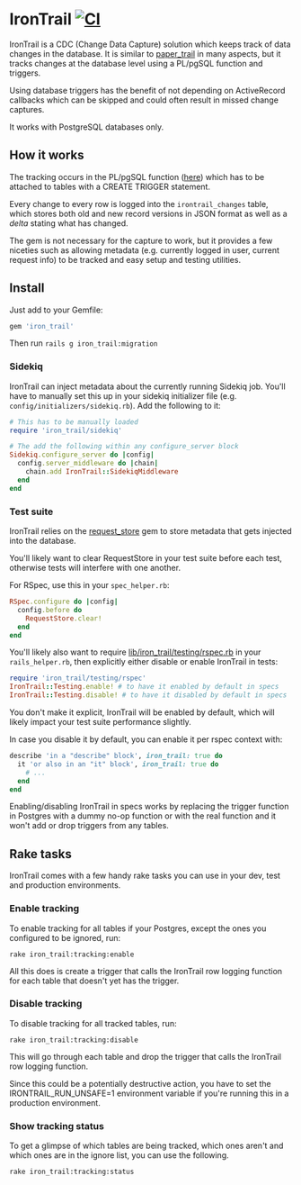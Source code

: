 # IronTrail [![CI](https://github.com/trusted/iron_trail/actions/workflows/test.yml/badge.svg)](https://github.com/trusted/iron_trail/actions/workflows/test.yml)

IronTrail is a CDC (Change Data Capture) solution
which keeps track of data changes in the database. It is similar to
[paper_trail](https://rubygems.org/gems/paper_trail) in many aspects,
but it tracks changes at the database level using a PL/pgSQL function
and triggers.

Using database triggers has the benefit of not depending on ActiveRecord callbacks
which can be skipped and could often result in missed change captures.

It works with PostgreSQL databases only.

## How it works

The tracking occurs in the PL/pgSQL function ([here][irontrail_log_row_function])
which has to be attached to tables with a CREATE TRIGGER statement.

Every change to every row is logged into the `irontrail_changes` table, which
stores both old and new record versions in JSON format as well as a _delta_
stating what has changed.

The gem is not necessary for the capture to work, but it provides a few niceties
such as allowing metadata (e.g. currently logged in user, current request info)
to be tracked and easy setup and testing utilities.

## Install

Just add to your Gemfile:

```ruby
gem 'iron_trail'
```

Then run `rails g iron_trail:migration`

### Sidekiq

IronTrail can inject metadata about the currently running Sidekiq job.
You'll have to manually set this up in your sidekiq initializer file
(e.g. `config/initializers/sidekiq.rb`). Add the following to it:

```ruby
# This has to be manually loaded
require 'iron_trail/sidekiq'

# The add the following within any configure_server block
Sidekiq.configure_server do |config|
  config.server_middleware do |chain|
    chain.add IronTrail::SidekiqMiddleware
  end
end
```

### Test suite

IronTrail relies on the [request_store][request_store] gem to store metadata that gets injected
into the database.

You'll likely want to clear RequestStore in your test suite before each test,
otherwise tests will interfere with one another.

For RSpec, use this in your `spec_helper.rb`:

```ruby
RSpec.configure do |config|
  config.before do
    RequestStore.clear!
  end
end
```

You'll likely also want to require [lib/iron_trail/testing/rspec.rb](lib/iron_trail/testing/rspec.rb)
in your `rails_helper.rb`, then explicitly either disable or enable IronTrail in tests:

```ruby
require 'iron_trail/testing/rspec'
IronTrail::Testing.enable! # to have it enabled by default in specs
IronTrail::Testing.disable! # to have it disabled by default in specs
```

You don't make it explicit, IronTrail will be enabled by default, which will
likely impact your test suite performance slightly.

In case you disable it by default, you can enable it per rspec context with:

```ruby
describe 'in a "describe" block', iron_trail: true do
  it 'or also in an "it" block', iron_trail: true do
    # ...
  end
end
```

Enabling/disabling IronTrail in specs works by replacing the trigger function in Postgres
with a dummy no-op function or with the real function and it won't add or drop triggers from
any tables.

## Rake tasks

IronTrail comes with a few handy rake tasks you can use in your dev, test and
production environments.

### Enable tracking

To enable tracking for all tables if your Postgres, except the ones you
configured to be ignored, run:

```
rake iron_trail:tracking:enable
```

All this does is create a trigger that calls the IronTrail row logging function
for each table that doesn't yet has the trigger.

### Disable tracking

To disable tracking for all tracked tables, run:

```
rake iron_trail:tracking:disable
```

This will go through each table and drop the trigger that calls the IronTrail
row logging function.

Since this could be a potentially destructive action, you have to set the
IRONTRAIL_RUN_UNSAFE=1 environment variable if you're running this in a
production environment.

### Show tracking status

To get a glimpse of which tables are being tracked, which ones aren't
and which ones are in the ignore list, you can use the following.

```
rake iron_trail:tracking:status
```

[request_store]: https://rubygems.org/gems/request_store
[irontrail_log_row_function]: lib/iron_trail/irontrail_log_row_function.sql
